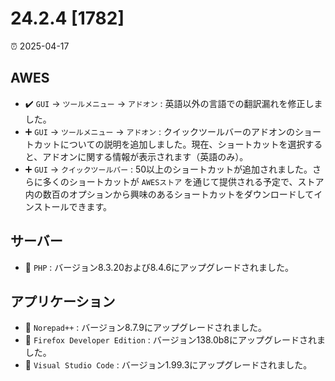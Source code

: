 # 24.2.4 [1782]

⏰ 2025-04-17

## AWES
- ✔️ `GUI` -> `ツールメニュー` -> `アドオン` : 英語以外の言語での翻訳漏れを修正しました。  
- ➕ `GUI` -> `ツールメニュー` -> `アドオン` : クイックツールバーのアドオンのショートカットについての説明を追加しました。現在、ショートカットを選択すると、アドオンに関する情報が表示されます（英語のみ）。  
- ➕ `GUI` -> `クイックツールバー` : 50以上のショートカットが追加されました。さらに多くのショートカットが `AWESストア` を通じて提供される予定で、ストア内の数百のオプションから興味のあるショートカットをダウンロードしてインストールできます。

## サーバー
- 🔄 `PHP`    : バージョン8.3.20および8.4.6にアップグレードされました。

## アプリケーション
- 🔄 `Norepad++` : バージョン8.7.9にアップグレードされました。
- 🔄 `Firefox Developer Edition` : バージョン138.0b8にアップグレードされました。
- 🔄 `Visual Studio Code` : バージョン1.99.3にアップグレードされました。
